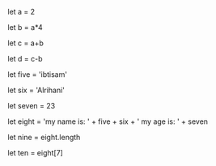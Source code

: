 let a = 2 

let b = a*4

let c = a+b

let d = c-b

let five = 'ibtisam'

let six = 'Alrihani'

let seven = 23

let eight = 'my name is: ' + five + six + ' my age is: ' + seven

let nine = eight.length

let ten = eight[7]
